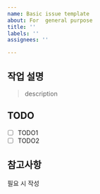 ```yaml
---
name: Basic issue template
about: For  general purpose
title: ''
labels: ''
assignees: ''

---
```


## 작업 설명
> description

## TODO
- [ ] TODO1
- [ ] TODO2

## 참고사항
필요 시 작성
